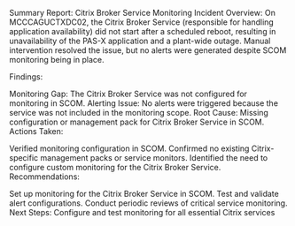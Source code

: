 
Summary Report: Citrix Broker Service Monitoring
Incident Overview:
On MCCCAGUCTXDC02, the Citrix Broker Service (responsible for handling application availability) did not start after a scheduled reboot, resulting in unavailability of the PAS-X application and a plant-wide outage. Manual intervention resolved the issue, but no alerts were generated despite SCOM monitoring being in place.

Findings:

Monitoring Gap: The Citrix Broker Service was not configured for monitoring in SCOM.
Alerting Issue: No alerts were triggered because the service was not included in the monitoring scope.
Root Cause: Missing configuration or management pack for Citrix Broker Service in SCOM.
Actions Taken:

Verified monitoring configuration in SCOM.
Confirmed no existing Citrix-specific management packs or service monitors.
Identified the need to configure custom monitoring for the Citrix Broker Service.
Recommendations:

Set up monitoring for the Citrix Broker Service in SCOM.
Test and validate alert configurations.
Conduct periodic reviews of critical service monitoring.
Next Steps: Configure and test monitoring for all essential Citrix services
